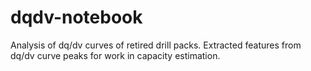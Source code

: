 # dqdv-notebook

Analysis of dq/dv curves of retired drill packs. Extracted features from dq/dv curve peaks for work in capacity estimation.
